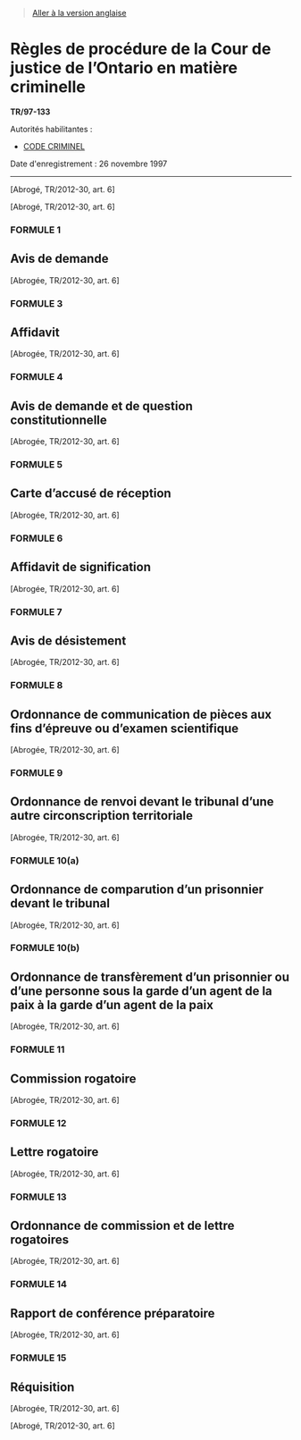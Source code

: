 > [Aller à la version anglaise](/en/Regulations/Statutory%20Instruments/97/133.md)

# Règles de procédure de la Cour de justice de l’Ontario en matière criminelle

**TR/97-133**

Autorités habilitantes : 
- [CODE CRIMINEL](/fr/Lois/Lois%20révisées%20du%20Canada/C/C-46.md)

Date d'enregistrement : 26 novembre 1997

----------


[Abrogé, TR/2012-30, art. 6]



[Abrogé, TR/2012-30, art. 6]




### **FORMULE 1**
## Avis de demande
[Abrogée, TR/2012-30, art. 6]




### **FORMULE 3**
## Affidavit
[Abrogée, TR/2012-30, art. 6]




### **FORMULE 4**
## Avis de demande et de question constitutionnelle
[Abrogée, TR/2012-30, art. 6]




### **FORMULE 5**
## Carte d’accusé de réception
[Abrogée, TR/2012-30, art. 6]




### **FORMULE 6**
## Affidavit de signification
[Abrogée, TR/2012-30, art. 6]




### **FORMULE 7**
## Avis de désistement
[Abrogée, TR/2012-30, art. 6]




### **FORMULE 8**
## Ordonnance de communication de pièces aux fins d’épreuve ou d’examen scientifique
[Abrogée, TR/2012-30, art. 6]




### **FORMULE 9**
## Ordonnance de renvoi devant le tribunal d’une autre circonscription territoriale
[Abrogée, TR/2012-30, art. 6]




### **FORMULE 10(a)**
## Ordonnance de comparution d’un prisonnier devant le tribunal
[Abrogée, TR/2012-30, art. 6]




### **FORMULE 10(b)**
## Ordonnance de transfèrement d’un prisonnier ou d’une personne sous la garde d’un agent de la paix à la garde d’un agent de la paix
[Abrogée, TR/2012-30, art. 6]




### **FORMULE 11**
## Commission rogatoire
[Abrogée, TR/2012-30, art. 6]




### **FORMULE 12**
## Lettre rogatoire
[Abrogée, TR/2012-30, art. 6]




### **FORMULE 13**
## Ordonnance de commission et de lettre rogatoires
[Abrogée, TR/2012-30, art. 6]




### **FORMULE 14**
## Rapport de conférence préparatoire
[Abrogée, TR/2012-30, art. 6]




### **FORMULE 15**
## Réquisition
[Abrogée, TR/2012-30, art. 6]


[Abrogé, TR/2012-30, art. 6]


